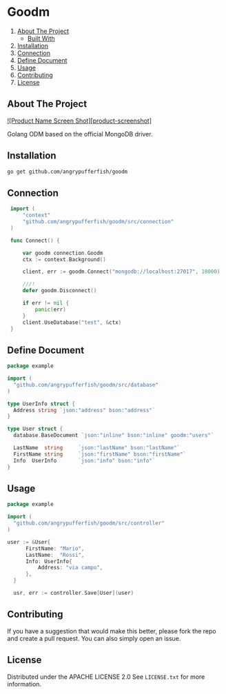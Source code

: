 # Goodm

<!-- TABLE OF CONTENTS -->

  <ol>
    <li>
      <a href="#about-the-project">About The Project</a>
      <ul>
        <li><a href="#built-with">Built With</a></li>
      </ul>
    </li>
    <li><a href="#installation">Installation</a></li>
    <li><a href="#connection">Connection</a></li>
    <li><a href="#define-document">Define Document</a></li>
    <li><a href="#usage">Usage</a></li>
    <li><a href="#contributing">Contributing</a></li>
    <li><a href="#license">License</a></li>
  </ol>



<!-- ABOUT THE PROJECT -->
## About The Project

[![Product Name Screen Shot][product-screenshot]](https://example.com)

Golang ODM based on the official MongoDB driver.


<!-- GETTING STARTED -->
## Installation

  ```sh
  go get github.com/angrypufferfish/goodm
  ```

## Connection

   ```go
    import (
        "context"
        "github.com/angrypufferfish/goodm/src/connection"
    )

    func Connect() {

        var goodm connection.Goodm
        ctx := context.Background()

        client, err := goodm.Connect("mongodb://localhost:27017", 10000)

        ///!
        defer goodm.Disconnect()

        if err != nil {
            panic(err)
        }
        client.UseDatabase("test", &ctx)
    }

   ```

## Define Document

  ```go
  package example

  import (
    "github.com/angrypufferfish/goodm/src/database"
  )

  type UserInfo struct {
    Address string `json:"address" bson:"address"`
  }

  type User struct {
    database.BaseDocument `json:"inline" bson:"inline" goodm:"users"`

    LastName  string     `json:"lastName" bson:"lastName"`
    FirstName string     `json:"firstName" bson:"firstName"`
    Info  UserInfo       `json:"info" bson:"info"`
  }

  ```

## Usage

  ```go
  package example

  import (
    "github.com/angrypufferfish/goodm/src/controller"
  )

  user := &User{
		FirstName: "Mario",
		LastName:  "Rossi",
		Info: UserInfo{
			Address: "via campo",
		},
	}

	usr, err := controller.Save[User](user)

  ```

<!-- CONTRIBUTING -->
## Contributing

If you have a suggestion that would make this better, please fork the repo and create a pull request. You can also simply open an issue.


<!-- LICENSE -->
## License

Distributed under the APACHE LICENSE 2.0 See `LICENSE.txt` for more information.